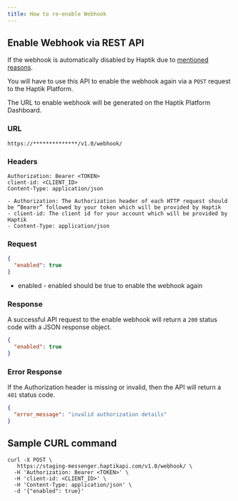 ```yaml
---
title: How to re-enable Webhook
---
```


## Enable Webhook via REST API

If the webhook is automatically disabled by Haptik due to [mentioned reasons](https://docs.haptik.ai/webhooks/protocols#error-handling-and-recovering).

You will have to use this API to enable the webhook again via a `POST` request to the Haptik Platform.

The URL to enable webhook will be generated on the Haptik Platform Dashboard.

### URL

`https://**************/v1.0/webhook/`

### Headers

```
Authorization: Bearer <TOKEN>
client-id: <CLIENT_ID>
Content-Type: application/json
```

	- Authorization: The Authorization header of each HTTP request should be “Bearer” followed by your token which will be provided by Haptik
	- client-id: The client id for your account which will be provided by Haptik
	- Content-Type: application/json

### Request

```json
{
  "enabled": true
}
```

- enabled - enabled should be true to enable the webhook again

### Response

A successful API request to the enable webhook will return a `200` status code with a JSON response object.

```json
{
  "enabled": true
}
```

### Error Response

If the Authorization header is missing or invalid, then the API will return a `401` status code.

```json
{
  "error_message": "invalid authorization details"
}
```

## Sample CURL command

```
curl -X POST \
   https://staging-messenger.haptikapi.com/v1.0/webhook/ \
  -H 'Authorization: Bearer <TOKEN>' \
  -H 'client-id: <CLIENT_ID>' \
  -H 'Content-Type: application/json' \
  -d '{"enabled": true}'
```
